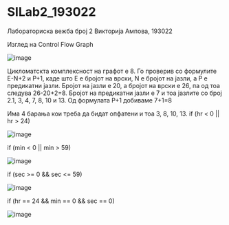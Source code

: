 # SILab2_193022
Лабораториска вежба број 2
Викторија Ампова, 193022

Изглед на Control Flow Graph

![image](https://user-images.githubusercontent.com/81265230/119901351-16703380-bf46-11eb-9413-54473cb70862.png)

Цикломатскта комплексност на графот е 8. 
Го проверив со формулите E-N+2 и  P+1, каде што E е бројот на врски, N е бројот на јазли, а P е предикатни јазли.
Бројот на јазли е 20, а бројот на врски е 26, па од тоа следува 26-20+2=8.
Бројот на предикатни јазли е 7 и тоа јазлите со број 2.1, 3, 4, 7, 8, 10 и 13. Од формулата P+1 добиваме 7+1=8 

Има 4 барања кои треба да бидат опфатени и тоа 3, 8, 10, 13.
  if (hr < 0 || hr > 24)

![image](https://user-images.githubusercontent.com/81265230/119901413-2be55d80-bf46-11eb-9e0d-6b9cfcd83ed3.png)

  if (min < 0 || min > 59)

![image](https://user-images.githubusercontent.com/81265230/119901433-3273d500-bf46-11eb-9705-e5736e0174e3.png)

if (sec >= 0 && sec <= 59)

![image](https://user-images.githubusercontent.com/81265230/119901444-356ec580-bf46-11eb-8670-415cf411b316.png)

  if (hr == 24 && min == 0 && sec == 0)

![image](https://user-images.githubusercontent.com/81265230/119901451-3869b600-bf46-11eb-89b3-eea98d4f126e.png)
